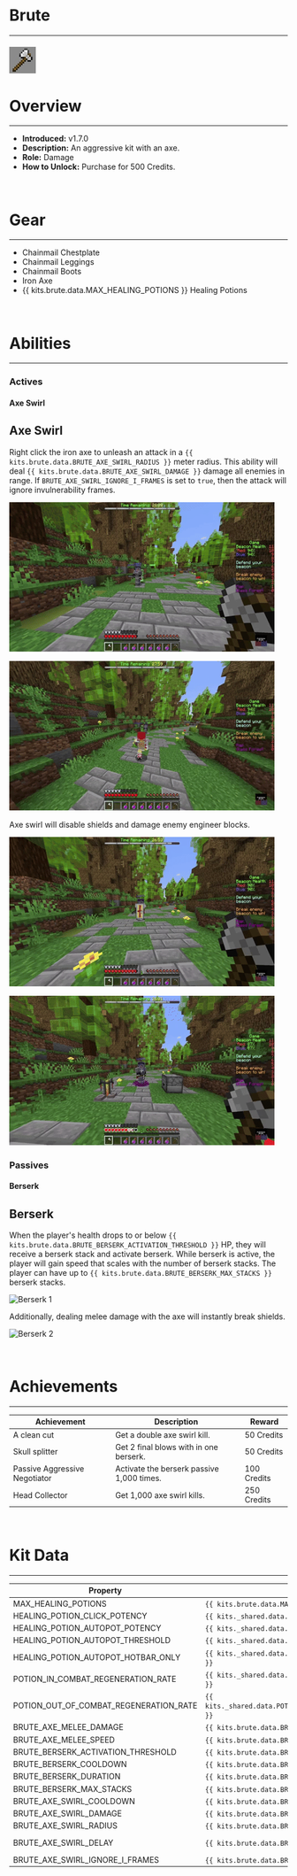 
# Brute

***

#### ![brute-icon](../assets/icons/brute-icon.jpg)

# Overview
***
- **Introduced:** v1.7.0
- **Description:** An aggressive kit with an axe.
- **Role:** Damage
- **How to Unlock:** Purchase for 500 Credits.

<br />  

# Gear
***
- Chainmail Chestplate
- Chainmail Leggings
- Chainmail Boots
- Iron Axe
- {{ kits.brute.data.MAX_HEALING_POTIONS }} Healing Potions


<br />  

# Abilities
***
### Actives
<!-- tabs:start -->
#### **Axe Swirl**
## Axe Swirl
Right click the iron axe to unleash an attack in a `{{ kits.brute.data.BRUTE_AXE_SWIRL_RADIUS }}` meter radius. This ability will deal `{{ kits.brute.data.BRUTE_AXE_SWIRL_DAMAGE }}` damage all enemies in range. If `BRUTE_AXE_SWIRL_IGNORE_I_FRAMES` is set to `true`, then the attack will ignore invulnerability frames.

![Axe Swirl 1](../assets/kits/brute/Brute%20-%20Axe%20Swirl%201.gif)

![Axe Swirl 2](../assets/kits/brute/Brute%20-%20Axe%20Swirl%202.gif)

Axe swirl will disable shields and damage enemy engineer blocks.

![Axe Swirl 3](../assets/kits/brute/Brute%20-%20Axe%20Swirl%20Break%20Shields.gif)

![Axe Swirl 4](../assets/kits/brute/Brute%20-%20Axe%20Swirl%20Break%20Engineer%20Blocks.gif)

<!-- tabs:end -->

### Passives
<!-- tabs:start -->
#### **Berserk**
## Berserk
When the player's health drops to or below `{{ kits.brute.data.BRUTE_BERSERK_ACTIVATION_THRESHOLD }}` HP, they will receive a berserk stack and activate berserk. While berserk is active, the player will gain speed that scales with the number of berserk stacks. The player can have up to `{{ kits.brute.data.BRUTE_BERSERK_MAX_STACKS }}` berserk stacks.

![Berserk 1](../assets/kits/brute/Brute%20-%20Berserk%20Speed.gif)

Additionally, dealing melee damage with the axe will instantly break shields.

![Berserk 2](../assets/kits/brute/Brute%20-%20Berserk%20Break%20Shield.gif)

<!-- tabs:end -->
<br />  

# Achievements
***

| Achievement | Description | Reward |
| ----------- | ----------- | ------ |
| A clean cut | Get a double axe swirl kill. | 50 Credits |
| Skull splitter | Get 2 final blows with in one berserk. | 50 Credits |
| Passive Aggressive Negotiator | Activate the berserk passive 1,000 times. | 100 Credits|
| Head Collector | Get 1,000 axe swirl kills. | 250 Credits |

<br />  

# Kit Data
***

| Property | Value | Description |
|----------|-------|-------------|
| MAX_HEALING_POTIONS | `{{ kits.brute.data.MAX_HEALING_POTIONS }}` | {{ kitDataSharedDescriptions.MAX_HEALING_POTIONS }} |
| HEALING_POTION_CLICK_POTENCY | `{{ kits._shared.data.HEALING_POTION_CLICK_POTENCY }}` | {{ kitDataSharedDescriptions.HEALING_POTION_CLICK_POTENCY }} |
| HEALING_POTION_AUTOPOT_POTENCY | `{{ kits._shared.data.HEALING_POTION_AUTOPOT_POTENCY }}` | {{ kitDataSharedDescriptions.HEALING_POTION_AUTOPOT_POTENCY }} |
| HEALING_POTION_AUTOPOT_THRESHOLD | `{{ kits._shared.data.HEALING_POTION_AUTOPOT_THRESHOLD }}` | {{ kitDataSharedDescriptions.HEALING_POTION_AUTOPOT_THRESHOLD }} |
| HEALING_POTION_AUTOPOT_HOTBAR_ONLY | `{{ kits._shared.data.HEALING_POTION_AUTOPOT_HOTBAR_ONLY }}` | {{ kitDataSharedDescriptions.HEALING_POTION_AUTOPOT_HOTBAR_ONLY }} |
| POTION_IN_COMBAT_REGENERATION_RATE | `{{ kits._shared.data.POTION_IN_COMBAT_REGENERATION_RATE }}` | {{ kitDataSharedDescriptions.POTION_IN_COMBAT_REGENERATION_RATE }} |
| POTION_OUT_OF_COMBAT_REGENERATION_RATE | `{{ kits._shared.data.POTION_OUT_OF_COMBAT_REGENERATION_RATE }}` | {{ kitDataSharedDescriptions.POTION_OUT_OF_COMBAT_REGENERATION_RATE }} |
| BRUTE_AXE_MELEE_DAMAGE | `{{ kits.brute.data.BRUTE_AXE_MELEE_DAMAGE }}` | The base melee damage of the axe. |
| BRUTE_AXE_MELEE_SPEED | `{{ kits.brute.data.BRUTE_AXE_MELEE_SPEED }}` | The base melee speed of the axe. |
| BRUTE_BERSERK_ACTIVATION_THRESHOLD | `{{ kits.brute.data.BRUTE_BERSERK_ACTIVATION_THRESHOLD }}` | The threshold at which the Berserk ability will trigger. (1hp = 0.5 hearts) |
| BRUTE_BERSERK_COOLDOWN | `{{ kits.brute.data.BRUTE_BERSERK_COOLDOWN }}` | The cooldown, in ticks, of the Berserk ability. |
| BRUTE_BERSERK_DURATION | `{{ kits.brute.data.BRUTE_BERSERK_DURATION }}` | The duration, in ticks, of the Berserk ability. |
| BRUTE_BERSERK_MAX_STACKS | `{{ kits.brute.data.BRUTE_BERSERK_MAX_STACKS }}` | The maximum number of Berserk ability stacks. |
| BRUTE_AXE_SWIRL_COOLDOWN | `{{ kits.brute.data.BRUTE_AXE_SWIRL_COOLDOWN }}` | The cooldown, in ticks, of the Axe Swirl ability. |
| BRUTE_AXE_SWIRL_DAMAGE | `{{ kits.brute.data.BRUTE_AXE_SWIRL_DAMAGE }}` | The damage of the Axe Swirl ability. |
| BRUTE_AXE_SWIRL_RADIUS | `{{ kits.brute.data.BRUTE_AXE_SWIRL_RADIUS }}` | The radius of the Axe Swirl ability. |
| BRUTE_AXE_SWIRL_DELAY | `{{ kits.brute.data.BRUTE_AXE_SWIRL_DELAY }}` | The delay, in ticks, between activating the Axe Swirl ability and the ability dealing damage. |
| BRUTE_AXE_SWIRL_IGNORE_I_FRAMES | `{{ kits.brute.data.BRUTE_AXE_SWIRL_IGNORE_I_FRAMES }}` | Determines if the Axe Swirl ability should ignore invulnerability frames. |
